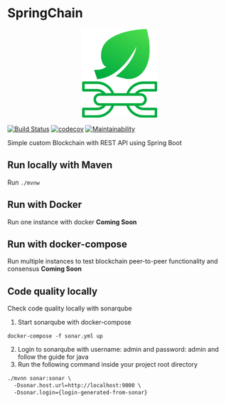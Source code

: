 SpringChain
============

<p align="center">
  <img src="spring-chain-logo.png"/>
</p>

[![Build Status](https://travis-ci.org/karadalex/SpringChain.svg?branch=master)](https://travis-ci.org/karadalex/SpringChain)
[![codecov](https://codecov.io/gh/karadalex/SpringChain/branch/master/graph/badge.svg)](https://codecov.io/gh/karadalex/SpringChain)
[![Maintainability](https://api.codeclimate.com/v1/badges/5cad4f25dafea4ed1168/maintainability)](https://codeclimate.com/github/karadalex/SpringChain/maintainability)


Simple custom Blockchain with REST API using Spring Boot

## Run locally with Maven

Run `./mvnw`

## Run with Docker

Run one instance with docker
**Coming Soon**

## Run with docker-compose

Run multiple instances to test blockchain peer-to-peer functionality
and consensus 
**Coming Soon**

## Code quality locally

Check code quality locally with sonarqube
1. Start sonarqube with docker-compose
```
docker-compose -f sonar.yml up
```
2. Login to sonarqube with username: admin and password: admin and follow the guide for java
3. Run the following command inside your project root directory
```
./mvnn sonar:sonar \
  -Dsonar.host.url=http://localhost:9000 \
  -Dsonar.login={login-generated-from-sonar}
```  
